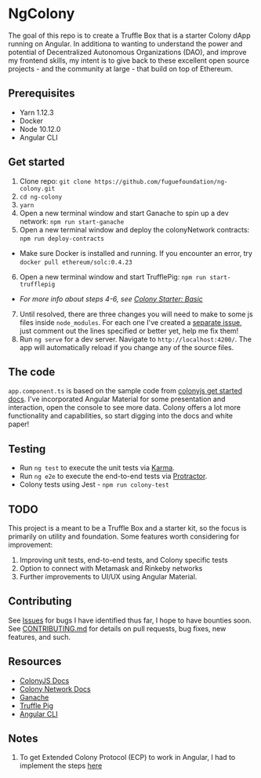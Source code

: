 # NgColony

The goal of this repo is to create a Truffle Box that is a starter Colony dApp running on Angular. In additiona to wanting to understand the power and potential of Decentralized Autonomous Organizations (DAO), and improve my frontend skills, my intent is to give back to these excellent open source projects - and the community at large - that build on top of Ethereum.

## Prerequisites
* Yarn 1.12.3
* Docker
* Node 10.12.0
* Angular CLI

## Get started

1. Clone repo: `git clone https://github.com/fuguefoundation/ng-colony.git`
2. `cd ng-colony`
3. `yarn`
4. Open a new terminal window and start Ganache to spin up a dev network:
`npm run start-ganache`
5. Open a new terminal window and deploy the colonyNetwork contracts:
`npm run deploy-contracts`
* Make sure Docker is installed and running. If you encounter an error, try `docker pull ethereum/solc:0.4.23`
6. Open a new terminal window and start TrufflePig:
`npm run start-trufflepig`
* *For more info about steps 4-6, see [Colony Starter: Basic](https://github.com/JoinColony/colonyStarter/tree/master/packages/colony-starter-basic)*
7. Until resolved, there are three changes you will need to make to some js files inside `node_modules`. For each one I've created a [separate issue](https://github.com/fuguefoundation/ng-colony/issues), just comment out the lines specified or better yet, help me fix them!
8. Run `ng serve` for a dev server. Navigate to `http://localhost:4200/`. The app will automatically reload if you change any of the source files.

## The code

`app.component.ts` is based on the sample code from [colonyjs get started docs](https://docs.colony.io/colonyjs/docs-get-started/). I've incorporated Angular Material for some presentation and interaction, open the console to see more data. Colony offers a lot more functionality and capabilities, so start digging into the docs and white paper!

## Testing

* Run `ng test` to execute the unit tests via [Karma](https://karma-runner.github.io).
* Run `ng e2e` to execute the end-to-end tests via [Protractor](http://www.protractortest.org/).
* Colony tests using Jest - `npm run colony-test`

## TODO

This project is a meant to be a Truffle Box and a starter kit, so the focus is primarily on utility and foundation. Some features worth considering for improvement:

1. Improving unit tests, end-to-end tests, and Colony specific tests
2. Option to connect with Metamask and Rinkeby networks
3. Further improvements to UI/UX using Angular Material.

## Contributing

See [Issues](https://github.com/fuguefoundation/ng-colony/issues) for bugs I have identified thus far, I hope to have bounties soon. See [CONTRIBUTING.md](xxx) for details on pull requests, bug fixes, new features, and such.

## Resources

* [ColonyJS Docs](https://docs.colony.io/colonyjs/docs-overview)
* [Colony Network Docs](https://docs.colony.io/colonynetwork/docs-get-started/)
* [Ganache](https://github.com/trufflesuite/ganache-cli)
* [Truffle Pig](https://github.com/JoinColony/trufflepig)
* [Angular CLI](https://github.com/angular/angular-cli)

## Notes

1. To get Extended Colony Protocol (ECP) to work in Angular, I had to implement the steps [here](https://medium.com/@GrandSchtroumpf/angular-cli-and-web3-e5cb90885741)